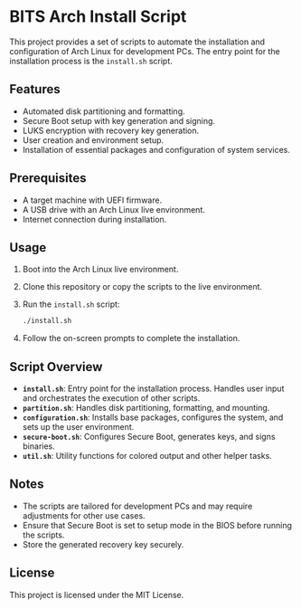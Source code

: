 # BITS Arch Install Script

This project provides a set of scripts to automate the installation and configuration of Arch Linux for development PCs. The entry point for the installation process is the `install.sh` script.

## Features

- Automated disk partitioning and formatting.
- Secure Boot setup with key generation and signing.
- LUKS encryption with recovery key generation.
- User creation and environment setup.
- Installation of essential packages and configuration of system services.

## Prerequisites

- A target machine with UEFI firmware.
- A USB drive with an Arch Linux live environment.
- Internet connection during installation.

## Usage

1. Boot into the Arch Linux live environment.
2. Clone this repository or copy the scripts to the live environment.
3. Run the `install.sh` script:

   ```bash
   ./install.sh
   ```

4. Follow the on-screen prompts to complete the installation.

## Script Overview

- **`install.sh`**: Entry point for the installation process. Handles user input and orchestrates the execution of other scripts.
- **`partition.sh`**: Handles disk partitioning, formatting, and mounting.
- **`configuration.sh`**: Installs base packages, configures the system, and sets up the user environment.
- **`secure-boot.sh`**: Configures Secure Boot, generates keys, and signs binaries.
- **`util.sh`**: Utility functions for colored output and other helper tasks.

## Notes

- The scripts are tailored for development PCs and may require adjustments for other use cases.
- Ensure that Secure Boot is set to setup mode in the BIOS before running the scripts.
- Store the generated recovery key securely.

## License

This project is licensed under the MIT License.
